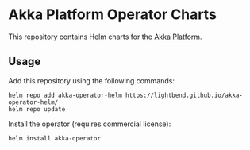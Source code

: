 # Akka Platform Operator Charts

This repository contains Helm charts for the [Akka Platform](https://developer.lightbend.com/docs/akka-platform-guide/).

## Usage

Add this repository using the following commands:

```
helm repo add akka-operator-helm https://lightbend.github.io/akka-operator-helm/ 
helm repo update
```

Install the operator (requires commercial license):
```
helm install akka-operator
```
